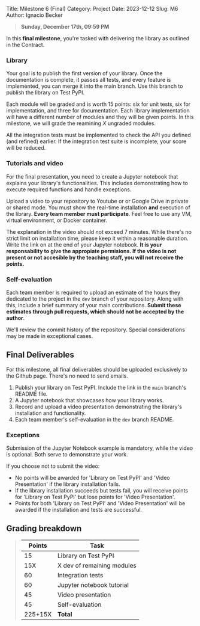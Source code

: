Title:  Milestone 6 (Final)
Category: Project
Date: 2023-12-12
Slug: M6
Author: Ignacio Becker

>  **Sunday, December 17th, 09:59 PM**


In this **final milestone**, you're tasked with delivering the library as outlined in the Contract.

### Library

Your goal is to publish the first version of your library. Once the documentation is complete, it passes all tests, and every feature is implemented, you can merge it into the main branch. Use this branch to publish the library on Test PyPI.

Each module will be graded and is worth 15 points: six for unit tests, six for implementation, and three for documentation. Each library implementation will have a different number of modules and they will be given points. In this milestone, we will grade the reamining *X* ungraded modules.

All the integration tests must be implemented to check the API you defined (and refined) earlier. If the integration test suite is incomplete, your score will be reduced.

### Tutorials and video

For the final presentation, you need to create a Jupyter notebook that explains your library's functionalities. This includes demonstrating how to execute required functions and handle exceptions.

Upload a video to your repository to Youtube or or Google Drive in private or shared mode. You must show the real-time installation **and** execution of the library. **Every team member must participate**. Feel free to use any VM, virtual environment, or Docker container.

The explanation in the video should not exceed 7 minutes. While there's no strict limit on installation time, please keep it within a reasonable duration. Write the link on at the end of your Jupyter notebook. **It is your responsability to give the appropiate permisions. If the video is not present or not accesible by the teaching staff, you will not receive the points.**


### Self-evaluation
Each team member is required to upload an estimate of the hours they dedicated to the project in the `dev` branch of your repository. Along with this, include a brief summary of your main contributions. **Submit these estimates through pull requests, which should not be accepted by the author**.

We'll review the commit history of the repository. Special considerations may be made in exceptional cases.

## Final Deliverables
For this milestone, all final deliverables should be uploaded exclusively to the Github page. There's no need to send emails.

1. Publish your library on Test PyPI. Include the link in the `main` branch's README file.
2. A Jupyter notebook that showcases how your library works.
3. Record and upload a video presentation demonstrating the library's installation and functionality.
4. Each team member's self-evaluation in the `dev` branch README.

### Exceptions

Submission of the Jupyter Notebook example is mandatory, while the video is optional. Both serve to demonstrate your work.

If you choose not to submit the video:

-   No points will be awarded for 'Library on Test PyPI' and 'Video Presentation' if the library installation fails.
-   If the library installation succeeds but tests fail, you will receive points for 'Library on Test PyPI' but lose points for 'Video Presentation'.
-   Points for both 'Library on Test PyPI' and 'Video Presentation' will be awarded if the installation and tests are successful.


## Grading breakdown

> | **Points** | **Task**                        |
> |------------|---------------------------------|
> | 15         | Library on Test PyPI            |
> | 15X        | X dev of remaining modules      |
> | 60         | Integration tests               |
> | 60         | Jupyter notebook tutorial       |
> | 45         | Video presentation              |
> | 45         | Self-evaluation                 |
> | 225+15X    | **Total**                       |

